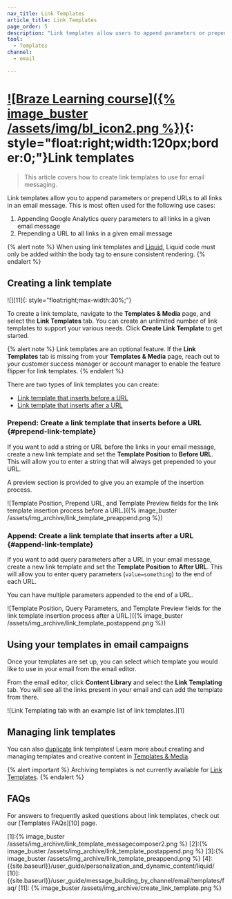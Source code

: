```yaml
---
nav_title: Link Templates
article_title: Link Templates
page_order: 5
description: "Link templates allow users to append parameters or prepend URLs to all links in an email message. This article covers how to create different types of link templates."
tool:
  - Templates
channel:
  - email

---
```


# [![Braze Learning course]({% image_buster /assets/img/bl_icon2.png %})](https://learning.braze.com/creating-link-templates){: style="float:right;width:120px;border:0;"}Link templates

> This article covers how to create link templates to use for email messaging.

Link templates allow you to append parameters or prepend URLs to all links in an email message. This is most often used for the following use cases:

1. Appending Google Analytics query parameters to all links in a given email message
2. Prepending a URL to all links in a given email message

{% alert note %}
When using link templates and [Liquid]({{site.baseurl}}/user_guide/personalization_and_dynamic_content/liquid/), Liquid code must only be added within the body tag to ensure consistent rendering.
{% endalert %}

## Creating a link template

![][11]{: style="float:right;max-width:30%;"}

To create a link template, navigate to the **Templates & Media** page, and select the **Link Templates** tab. You can create an unlimited number of link templates to support your various needs. Click **Create Link Template** to get started.

{% alert note %}
Link templates are an optional feature. If the **Link Templates** tab is missing from your **Templates & Media** page, reach out to your customer success manager or account manager to enable the feature flipper for link templates.
{% endalert %}

There are two types of link templates you can create:

- [Link template that inserts before a URL](#prepend-link-template)
- [Link template that inserts after a URL](#append-link-template)

### Prepend: Create a link template that inserts before a URL {#prepend-link-template}

If you want to add a string or URL before the links in your email message, create a new link template and set the **Template Position** to **Before URL**.  This will allow you to enter a string that will always get prepended to your URL. 

A preview section is provided to give you an example of the insertion process.

![Template Position, Prepend URL, and Template Preview fields for the link template insertion process before a URL.]({% image_buster /assets/img_archive/link_template_preappend.png %})

### Append: Create a link template that inserts after a URL {#append-link-template}

If you want to add query parameters after a URL in your email message, create a new link template and set the **Template Position** to **After URL**.  This will allow you to enter query parameters (`value=something`) to the end of each URL.  

You can have multiple parameters appended to the end of a URL.

![Template Position, Query Parameters, and Template Preview fields for the link template insertion process after a URL.]({% image_buster /assets/img_archive/link_template_postappend.png %})

## Using your templates in email campaigns

Once your templates are set up, you can select which template you would like to use in your email from the email editor.

From the email editor, click **Content Library** and select the **Link Templating** tab. You will see all the links present in your email and can add the template from there.

![Link Templating tab with an example list of link templates.][1]

## Managing link templates

You can also [duplicate]({{site.baseurl}}/user_guide/engagement_tools/templates_and_media/duplicate/) link templates! Learn more about creating and managing templates and creative content in [Templates & Media]({{site.baseurl}}/user_guide/engagement_tools/templates_and_media/).

{% alert important %}
Archiving templates is not currently available for [Link Templates]({{site.baseurl}}/user_guide/message_building_by_channel/email/link_templates/#link-templates).
{% endalert %}

## FAQs

For answers to frequently asked questions about link templates, check out our [Templates FAQs][10] page.

[1]:{% image_buster /assets/img_archive/link_template_messagecomposer2.png %}
[2]:{% image_buster /assets/img_archive/link_template_postappend.png %}
[3]:{% image_buster /assets/img_archive/link_template_preappend.png %}
[4]: {{site.baseurl}}/user_guide/personalization_and_dynamic_content/liquid/
[10]: {{site.baseurl}}/user_guide/message_building_by_channel/email/templates/faq/
[11]: {% image_buster /assets/img_archive/create_link_template.png %}
